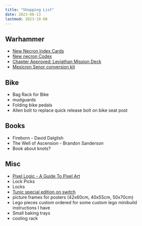 ```yaml
---
title: "Shopping List"
date: 2023-08-13
lastmod: 2023-10-08
---
```


## Warhammer

- [New Necron Index Cards](https://www.warhammer.com/en-GB/shop/datasheet-cards-necrons-eng-2023)
- [New necron Codex](https://www.warhammer.com/en-GB/shop/codex-necrons-hb-eng-2023)
- [Chapter Approved: Leviathan Mission Deck](https://www.games-workshop.com/en-GB/chapter-approved-leviathan-mission-deck-2023-eng)
- [Mexicron Senor conversion kit](https://www.etsy.com/uk/listing/887823884/mexicron-senor-conversion-kits-buenos)

## Bike

- Bag Rack for Bike
- mudguards
- Folding bike pedals
- Allen bolt to replace quick release bolt on bike seat post

## Books

- Fireborn - David Dalglish
- The Well of Ascension - Brandon Sanderson
- Book about knots?

## Misc

- [Pixel Logic - A Guide To Pixel Art](https://michafrar.gumroad.com/l/pixel-logic)
- Lock Picks
- Locks
- [Tunic special edition on switch](https://www.fangamer.com/products/tunic-deluxe-edition-game-nintendo-switch)
- picture frames for posters (42x60cm, 40x55cm, 50x70cm)
- Lego pieces custom ordered for some custom lego minibuild instructions I have
- Small baking trays
- cooling rack
